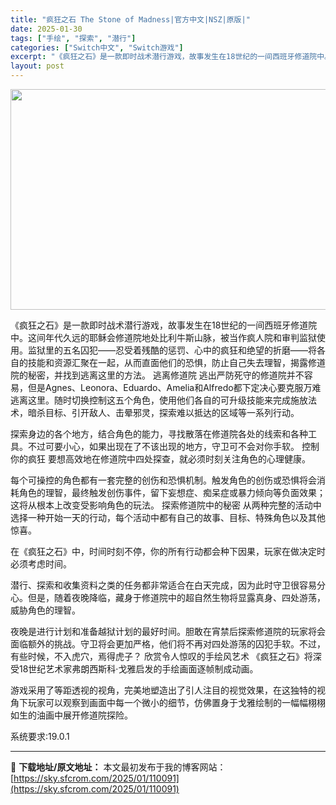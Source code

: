 ```yaml
---
title: "疯狂之石 The Stone of Madness|官方中文|NSZ|原版|"
date: 2025-01-30
tags: ["手绘", "探索", "潜行"]
categories: ["Switch中文", "Switch游戏"]
excerpt: "《疯狂之石》是一款即时战术潜行游戏，故事发生在18世纪的一间西班牙修道院中。这间年代久远的耶稣会修道院地处比利牛斯山脉，被当作疯人院和审判监狱使用。监狱里的五名囚犯——忍受着残酷的惩罚、心中的疯狂和绝望的折磨——将各自的技能和资源汇聚在一起，从而直面他们的恐惧，防止自己失去理智，揭露修道院的秘密，并&hellip;"
layout: post
---
```


<img class="aligncenter size-full wp-image-110106" src="https://sky.sfcrom.com/wp-content/uploads/2025/01/2025013013451662.webp" alt="" width="616" height="353" />

《疯狂之石》是一款即时战术潜行游戏，故事发生在18世纪的一间西班牙修道院中。这间年代久远的耶稣会修道院地处比利牛斯山脉，被当作疯人院和审判监狱使用。监狱里的五名囚犯——忍受着残酷的惩罚、心中的疯狂和绝望的折磨——将各自的技能和资源汇聚在一起，从而直面他们的恐惧，防止自己失去理智，揭露修道院的秘密，并找到逃离这里的方法。
逃离修道院
逃出严防死守的修道院并不容易，但是Agnes、Leonora、Eduardo、Amelia和Alfredo都下定决心要克服万难逃离这里。随时切换控制这五个角色，使用他们各自的可升级技能来完成施放法术，暗杀目标、引开敌人、击晕邪灵，探索难以抵达的区域等一系列行动。

探索身边的各个地方，结合角色的能力，寻找散落在修道院各处的线索和各种工具。不过可要小心，如果出现在了不该出现的地方，守卫可不会对你手软。
控制你的疯狂
要想高效地在修道院中四处探查，就必须时刻关注角色的心理健康。

每个可操控的角色都有一套完整的创伤和恐惧机制。触发角色的创伤或恐惧将会消耗角色的理智，最终触发创伤事件，留下妄想症、痴呆症或暴力倾向等负面效果；这将从根本上改变受影响角色的玩法。
探索修道院中的秘密
从两种完整的活动中选择一种开始一天的行动，每个活动中都有自己的故事、目标、特殊角色以及其他惊喜。

在《疯狂之石》中，时间时刻不停，你的所有行动都会种下因果，玩家在做决定时必须考虑时间。

潜行、探索和收集资料之类的任务都非常适合在白天完成，因为此时守卫很容易分心。但是，随着夜晚降临，藏身于修道院中的超自然生物将显露真身、四处游荡，威胁角色的理智。

夜晚是进行计划和准备越狱计划的最好时间。胆敢在宵禁后探索修道院的玩家将会面临额外的挑战。守卫将会更加严格，他们将不再对四处游荡的囚犯手软。不过，有些时候，不入虎穴，焉得虎子？
欣赏令人惊叹的手绘风艺术
《疯狂之石》将深受18世纪艺术家弗朗西斯科·戈雅启发的手绘画面逐帧制成动画。

游戏采用了等距透视的视角，完美地塑造出了引人注目的视觉效果，在这独特的视角下玩家可以观察到画面中每一个微小的细节，仿佛置身于戈雅绘制的一幅幅栩栩如生的油画中展开修道院探险。

系统要求:19.0.1

---
📖 **下载地址/原文地址：** 本文最初发布于我的博客网站：[https://sky.sfcrom.com/2025/01/110091](https://sky.sfcrom.com/2025/01/110091)
